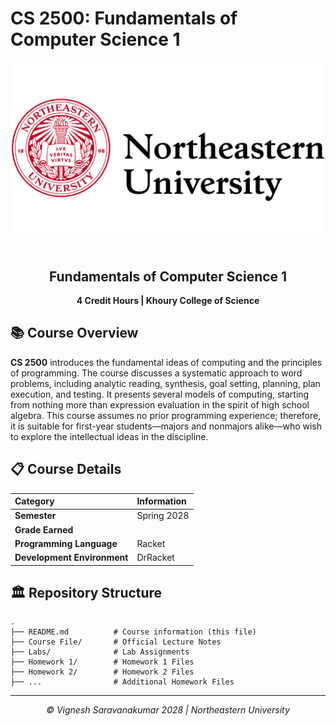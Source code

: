 # CS 2500: Fundamentals of Computer Science 1

<div align="center">
  <img src="Northeastern-University-Logo-1536x864.png" width="500" style="background-color: white;">
  <br><br>
  <h2>Fundamentals of Computer Science 1</h2>
  <p><strong>4 Credit Hours | Khoury College of Science</strong></p>
</div>

## 📚 Course Overview

**CS 2500** introduces the fundamental ideas of computing and the principles of programming. The course discusses a systematic approach to word problems, including analytic reading, synthesis, goal setting, planning, plan execution, and testing. It presents several models of computing, starting from nothing more than expression evaluation in the spirit of high school algebra. This course assumes no prior programming experience; therefore, it is suitable for first-year students—majors and nonmajors alike—who wish to explore the intellectual ideas in the discipline.

## 📋 Course Details

| Category                    | Information |
| :-------------------------- | :---------- |
| **Semester**                | Spring 2028 |
| **Grade Earned**            |             |
| **Programming Language**    | Racket      |
| **Development Environment** | DrRacket    |

## 🏛️ Repository Structure

```
.
├── README.md          # Course information (this file)
├── Course File/       # Official Lecture Notes
├── Labs/              # Lab Assignments
├── Homework 1/        # Homework 1 Files
├── Homework 2/        # Homework 2 Files
├── ...                # Additional Homework Files
```

---

<div align="center">
  <p><em>© Vignesh Saravanakumar 2028 | Northeastern University</em></p>
</div>
